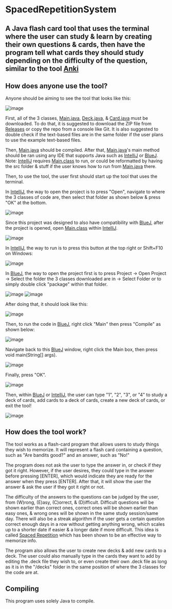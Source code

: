 # SpacedRepetitionSystem

## A Java flash card tool that uses the terminal where the user can study & learn by creating their own questions & cards, then have the program tell what cards they should study depending on the difficulty of the question, similar to the tool [Anki](https://apps.ankiweb.net/)

## How does anyone use the tool?

Anyone should be aiming to see the tool that looks like this:

![image](https://user-images.githubusercontent.com/22280271/227016551-19419d57-7ea2-4df9-a876-34d52ac46115.png)

First, all of the 3 classes, [Main.java](https://github.com/bluelightspirit/SpacedRepetitionSystem/blob/main/Main.java), [Deck.java](https://github.com/bluelightspirit/SpacedRepetitionSystem/blob/main/Deck.java), & [Card.java](https://github.com/bluelightspirit/SpacedRepetitionSystem/blob/main/Card.java) must be downloaded. To do that, it is suggested to download the ZIP file from [Releases](https://github.com/bluelightspirit/SpacedRepetitionSystem/releases) or copy the repo from a console like Git. It is also suggested to double check if the text-based files are in the same folder if the user plans to use the example text-based files. 

Then, [Main.java](https://github.com/bluelightspirit/SpacedRepetitionSystem/blob/main/Main.java) should be compiled. After that, [Main.java](https://github.com/bluelightspirit/SpacedRepetitionSystem/blob/main/Main.java)'s main method should be ran using any IDE that supports Java such as [IntelliJ](https://www.jetbrains.com/idea/download/) or [BlueJ](https://www.bluej.org/). Note: [IntelliJ](https://www.jetbrains.com/idea/download/) requires [Main.class](https://github.com/bluelightspirit/SpacedRepetitionSystem/blob/main/Main.class) to run, or could be reformatted by having the src folder & stuff if the user knows how to run from [Main.java](https://github.com/bluelightspirit/SpacedRepetitionSystem/blob/main/Main.java) there.

Then, to use the tool, the user first should start up the tool that uses the terminal.

In [IntelliJ](https://www.jetbrains.com/idea/download/), the way to open the project is to press "Open", navigate to where the 3 classes of code are, then select that folder as shown below & press "OK" at the bottom.

![image](https://user-images.githubusercontent.com/22280271/227029080-b385c84f-2943-41b9-ad91-b03c60c5c8cb.png)

Since this project was designed to also have compatibility with [BlueJ](https://www.bluej.org/), after the project is opened, open [Main.class](https://github.com/bluelightspirit/SpacedRepetitionSystem/blob/main/Main.class) within [IntelliJ](https://www.jetbrains.com/idea/download/).

![image](https://user-images.githubusercontent.com/22280271/227033853-949c1972-09e7-4317-8815-c596f48b60c9.png)

In [IntelliJ](https://www.jetbrains.com/idea/download/), the way to run is to press this button at the top right or Shift+F10 on Windows:

![image](https://user-images.githubusercontent.com/22280271/227017226-8b51f1bc-0123-493f-a1c0-1cb9baf73212.png)

In [BlueJ](https://www.bluej.org/), the way to open the project first is to press Project -> Open Project -> Select the folder the 3 classes downloaded are in -> Select Folder or to simply double click "package" within that folder.

![image](https://user-images.githubusercontent.com/22280271/227033248-154d3a13-cfba-4d81-900b-a110a50dca82.png) 
![image](https://user-images.githubusercontent.com/22280271/227032260-e11af9b5-0851-4276-ab5c-67d10680a677.png)

After doing that, it should look like this:

![image](https://user-images.githubusercontent.com/22280271/227017982-ee58d3d9-60d6-4665-ba6d-073c4db655d4.png)

Then, to run the code in [BlueJ](https://www.bluej.org/), right click "Main" then press "Compile" as shown below:

![image](https://user-images.githubusercontent.com/22280271/227018122-a3e15870-af89-46f0-a3a4-b674e1a7337c.png)

Navigate back to this [BlueJ](https://www.bluej.org/) window, right click the Main box, then press void main(String[] args).

![image](https://user-images.githubusercontent.com/22280271/227019186-ab9a6643-9816-48d2-979e-2aa9db26b26c.png)

Finally, press "OK".

![image](https://user-images.githubusercontent.com/22280271/227027840-2c48b2b6-a3c1-4d3d-8645-d002bb428483.png)

Then, within [BlueJ](https://www.bluej.org/) or [IntelliJ](https://www.jetbrains.com/idea/download/), the user can type "1", "2", "3", or "4" to study a deck of cards, add cards to a deck of cards, create a new deck of cards, or exit the tool!

![image](https://user-images.githubusercontent.com/22280271/227028115-b3dc8f4d-fd65-4eec-9b25-d2adf4692f71.png)

## How does the tool work?

The tool works as a flash-card program that allows users to study things they wish to memorize. It will represent a flash card containing a question, such as "Are bandits good?" and an answer, such as "No!"

The program does not ask the user to type the answer in, or check if they got it right. However, if the user desires, they could type in the answer before pressing [ENTER], which would indicate they are ready for the answer when they press [ENTER]. After that, it will show the user the answer & ask the user if they got it right or not.

The difficulty of the answers to the questions can be judged by the user, from (W)rong, (E)asy, (C)orrect, & (D)ifficult. Difficult questions will be shown earlier than correct ones, correct ones will be shown earlier than easy ones, & wrong ones will be shown in the same study session/same day. There will also be a streak algorithm if the user gets a certain question correct enough days in a row without getting anything wrong, which scales up to a shorter date if easier & a longer date if more difficult. This idea is called [Spaced Repetition](https://en.wikipedia.org/wiki/Spaced_repetition) which has been shown to be an effective way to memorize info.

The program also allows the user to create new decks & add new cards to a deck. The user could also manually type in the cards they want to add by editing the .deck file they wish to, or even create their own .deck file as long as it is in the "/decks" folder in the same position of where the 3 classes for the code are at.

## Compiling

This program uses solely Java to compile.
